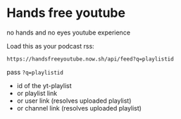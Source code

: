 # Hands free youtube

no hands and no eyes youtube experience

Load this as your podcast rss:

```
https://handsfreeyoutube.now.sh/api/feed?q=playlistid
```

pass `?q=playlistid`

- id of the yt-playlist
- or playlist link
- or user link (resolves uploaded playlist)
- or channel link (resolves uploaded playlist)
